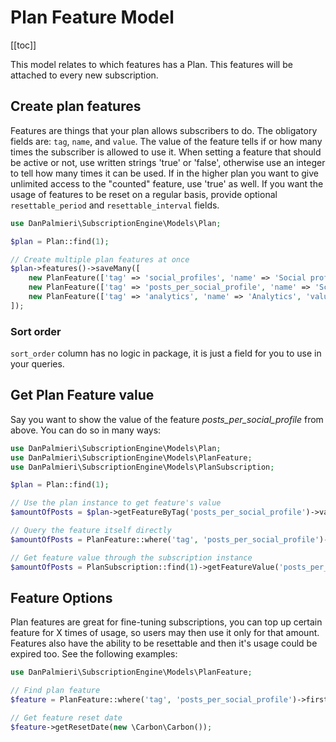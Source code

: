 # Plan Feature Model

[[toc]]

This model relates to which features has a Plan. This features will be attached to every new subscription.

## Create plan features

Features are things that your plan allows subscribers to do. The obligatory fields are: `tag`, `name`, and `value`. The
value of the feature tells if or how many times the subscriber is allowed to use it. When setting a feature that should
be active or not, use written strings 'true' or 'false', otherwise use an integer to tell how many times it can be used.
If in the higher plan you want to give unlimited access to the "counted" feature, use 'true' as well. If you want the
usage of features to be reset on a regular basis, provide optional `resettable_period` and `resettable_interval` fields.

```php
use DanPalmieri\SubscriptionEngine\Models\Plan;

$plan = Plan::find(1);

// Create multiple plan features at once
$plan->features()->saveMany([
    new PlanFeature(['tag' => 'social_profiles', 'name' => 'Social profiles available', 'value' => 3, 'sort_order' => 1]),
    new PlanFeature(['tag' => 'posts_per_social_profile', 'name' => 'Scheduled posts per profile', 'value' => 30, 'sort_order' => 10, 'resettable_period' => 1, 'resettable_interval' => 'month']),
    new PlanFeature(['tag' => 'analytics', 'name' => 'Analytics', 'value' => true, 'sort_order' => 15])
]);
```

### Sort order
`sort_order` column has no logic in package, it is just a field for you to use in your queries. 

## Get Plan Feature value

Say you want to show the value of the feature _posts_per_social_profile_ from above. You can do so in many ways:

```php
use DanPalmieri\SubscriptionEngine\Models\Plan;
use DanPalmieri\SubscriptionEngine\Models\PlanFeature;
use DanPalmieri\SubscriptionEngine\Models\PlanSubscription;

$plan = Plan::find(1);

// Use the plan instance to get feature's value
$amountOfPosts = $plan->getFeatureByTag('posts_per_social_profile')->value;

// Query the feature itself directly
$amountOfPosts = PlanFeature::where('tag', 'posts_per_social_profile')->first()->value;

// Get feature value through the subscription instance
$amountOfPosts = PlanSubscription::find(1)->getFeatureValue('posts_per_social_profile');
```

## Feature Options

Plan features are great for fine-tuning subscriptions, you can top up certain feature for X times of usage, so users may
then use it only for that amount. Features also have the ability to be resettable and then it's usage could be expired
too. See the following examples:

```php
use DanPalmieri\SubscriptionEngine\Models\PlanFeature;

// Find plan feature
$feature = PlanFeature::where('tag', 'posts_per_social_profile')->first();

// Get feature reset date
$feature->getResetDate(new \Carbon\Carbon());
```
